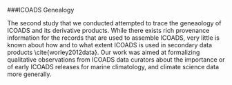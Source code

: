 ###ICOADS Genealogy 

The second study that we conducted attempted to trace the geneaology of ICOADS and its derivative products. While there exists rich provenance information for the records that are used to assemble ICOADS, very little is known about how and to what extent ICOADS is used in secondary data products \cite{worley2012data}. Our work was aimed at formalizing qualitative observations from ICOADS data curators about the importance or of early ICOADS releases for marine climatology, and climate science data more generally. 
